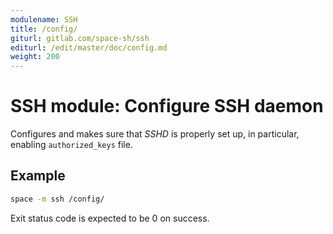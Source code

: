 ```yaml
---
modulename: SSH
title: /config/
giturl: gitlab.com/space-sh/ssh
editurl: /edit/master/doc/config.md
weight: 200
---
```

# SSH module: Configure SSH daemon

Configures and makes sure that _SSHD_ is properly set up, in particular, enabling `authorized_keys` file.


## Example

```sh
space -m ssh /config/
```

Exit status code is expected to be 0 on success.

